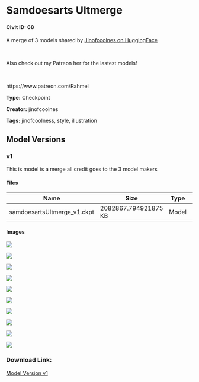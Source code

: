 # Samdoesarts Ultmerge

#### Civit ID: 68

<p>A merge of 3 models shared by <a href="https://huggingface.co/jinofcoolnes/sammod" rel="ugc" target="_blank">Jinofcoolnes on HuggingFace</a></p><p><br /></p><p>Also check out my Patreon her for the lastest models!</p><p><br /></p><p>https://www.patreon.com/Rahmel</p>

**Type:** Checkpoint

**Creator:** jinofcoolnes

**Tags:** jinofcoolness, style, illustration

## Model Versions

### v1

<p>This is model is a merge all credit goes to the 3 model makers</p>

#### Files

| Name | Size | Type | Format | Download Url | AutoV1 | AutoV2 | SHA256 | CRC32 | BLAKE3 |
| --- | --- | --- | --- | --- | --- | --- | --- | --- | --- |
| samdoesartsUltmerge_v1.ckpt | 2082867.794921875 KB | Model | PickleTensor | https://civitai.com/api/download/models/77 | 8687D7A5 | 0DF9497424 | 0DF94974244397F242E535595B5CDD839F9FA94372C76EDCFEAF0FD4E356C59A | B4B1959A | A1EAE79580E6D60EC0265C67F7162D08FF38750CC7934A52DF3103FBA591AB23 |

#### Images

<p><img src="https://image.civitai.com/xG1nkqKTMzGDvpLrqFT7WA/86293752-4a43-4920-61ff-e20ff8faa600/width=450/796.jpeg" /></p>

<p><img src="https://image.civitai.com/xG1nkqKTMzGDvpLrqFT7WA/996085f0-f56f-48bb-b287-886cc7afcc00/width=450/795.jpeg" /></p>

<p><img src="https://image.civitai.com/xG1nkqKTMzGDvpLrqFT7WA/1a6f4e06-2205-44af-ddcb-b5f89ef4b400/width=450/794.jpeg" /></p>

<p><img src="https://image.civitai.com/xG1nkqKTMzGDvpLrqFT7WA/b77c7f70-fa79-408f-7d87-65a7eec44d00/width=450/793.jpeg" /></p>

<p><img src="https://image.civitai.com/xG1nkqKTMzGDvpLrqFT7WA/fe13eeba-1048-4c16-e787-635ab9081400/width=450/792.jpeg" /></p>

<p><img src="https://image.civitai.com/xG1nkqKTMzGDvpLrqFT7WA/e5db319c-4dae-47fe-3f25-f6ce92bff700/width=450/791.jpeg" /></p>

<p><img src="https://image.civitai.com/xG1nkqKTMzGDvpLrqFT7WA/f4838106-c882-4eef-411b-4dc539148900/width=450/790.jpeg" /></p>

<p><img src="https://image.civitai.com/xG1nkqKTMzGDvpLrqFT7WA/53d1d536-d35c-4443-b125-0fa510f79000/width=450/789.jpeg" /></p>

<p><img src="https://image.civitai.com/xG1nkqKTMzGDvpLrqFT7WA/aeba60d8-af6e-4574-888b-d00dfff0db00/width=450/788.jpeg" /></p>

<p><img src="https://image.civitai.com/xG1nkqKTMzGDvpLrqFT7WA/ba55f276-5aa5-446f-c59a-8fff4d209100/width=450/787.jpeg" /></p>

### Download Link:

[Model Version v1](https://civitai.com/api/download/models/77)


